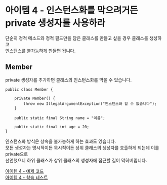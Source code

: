 # 아이템 4 - 인스턴스화를 막으려거든 private 생성자를 사용하라

단순히 정적 메소드와 정적 필드만을 담은 클래스를 만들고 싶을 경우 클래스를 생성하고    
인스턴스를 불가능하게 만들면 됩니다.    

## Member

private 생성자를 추가하면 클래스의 인스턴스화를 막을 수 있습니다.        

```
public class Member {

    private Member() {
        throw new IllegalArgumentException("인스턴스화 할 수 없습니다");
    }

    public static final String name = "이름";

    public static final int age = 20;
}
```

인스턴스화 방식은 상속을 불가능하게 하는 효과도 있습니다.    
모든 생성자는 명시적이든 묵시적이든 상위 클래스의 생성자를 호출하게 되는데 이를 private으로       
선언했으니 하위 클래스가 상위 클래스의 생성자에 접근할 길이 막혀버립니다.           

[아이템 4 - 예제 코드](https://github.com/320Hwany/EffectiveJava/tree/main/src/main/java/effective/chapter2/item4)          
[아이템 4 - 학습 테스트](https://github.com/320Hwany/EffectiveJava/tree/main/src/test/java/effective/chapter2/item4)      

